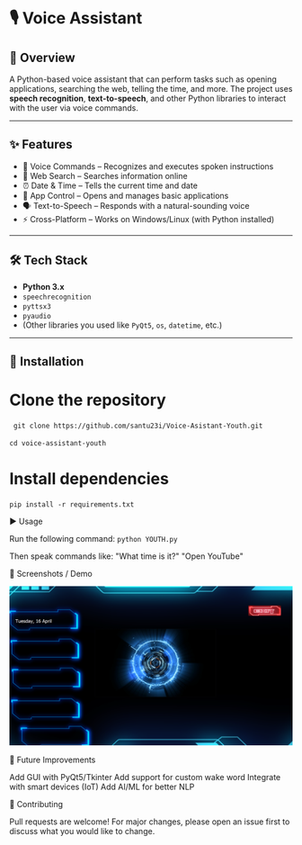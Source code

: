 # 🎙️ Voice Assistant  

## 📌 Overview  
A Python-based voice assistant that can perform tasks such as opening applications, searching the web, telling the time, and more. The project uses **speech recognition**, **text-to-speech**, and other Python libraries to interact with the user via voice commands.  

---

## ✨ Features  
- 🎤 Voice Commands – Recognizes and executes spoken instructions  
- 🔎 Web Search – Searches information online  
- ⏰ Date & Time – Tells the current time and date  
- 📂 App Control – Opens and manages basic applications  
- 🗣️ Text-to-Speech – Responds with a natural-sounding voice  
- ⚡ Cross-Platform – Works on Windows/Linux (with Python installed)  

---

## 🛠️ Tech Stack  
- **Python 3.x**  
- `speechrecognition`  
- `pyttsx3`  
- `pyaudio`  
- (Other libraries you used like `PyQt5`, `os`, `datetime`, etc.)  

---

## 🚀 Installation  

# Clone the repository
` git clone https://github.com/santu23i/Voice-Asistant-Youth.git`

`cd voice-assistant-youth`

   


# Install dependencies
`pip install -r requirements.txt` 

▶️ Usage

Run the following command:
  `python YOUTH.py `

  
Then speak commands like:
"What time is it?"
"Open YouTube"


📸 Screenshots / Demo 

![Voice Assistant Screenshot](take%20a%20screenshot.png)


📌 Future Improvements

Add GUI with PyQt5/Tkinter
Add support for custom wake word
Integrate with smart devices (IoT)
Add AI/ML for better NLP



🤝 Contributing

Pull requests are welcome! For major changes, please open an issue first to discuss what you would like to change.



